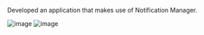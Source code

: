 Developed an application that makes use of Notification Manager.

![image](https://github.com/Sakshikadam80/Android-Projects/assets/91478993/bd4ac8a4-2a96-4bbd-aae0-d2a45589fb34)
![image](https://github.com/Sakshikadam80/Android-Projects/assets/91478993/ec7fd7d1-28b0-49b3-afa3-6f12579cc4c2)
